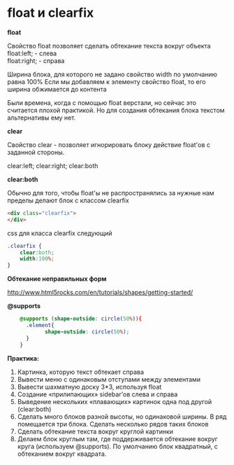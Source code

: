 # float и clearfix

**float**

Свойство float позволяет сделать обтекание текста вокруг объекта
float:left; - слева <BR>
float:right; - справа <BR>

Ширина блока, для которого не задано свойство width по умолчанию равна 100%
Если мы добавляем к элементу свойство float, то его ширина обжимается до контента

Были времена, когда с помощью float верстали, но сейчас это считается плохой практикой. Но для создания обтекания блока текстом альтернативы ему нет.

**clear**

Свойство clear - позволяет игнорировать блоку действие float'ов с заданной стороны.

clear:left;
clear:right;
clear:both

**clear:both**

Обычно для того, чтобы float'ы не распространялись за нужные нам пределы делают блок с классом clearfix

```html
<div class="clearfix">
</div>
```

css для класса clearfix следующий

```css
.clearfix {
    clear:both;
    width:100%;
}
```

**Обтекание неправильных форм**

http://www.html5rocks.com/en/tutorials/shapes/getting-started/

**@supports**

```css
    @supports (shape-outside: circle(50%)){
      .element{
            shape-outside: circle(50%);
      }
    }
```

**Практика:**

1.	Картинка, которую текст обтекает справа
2.	Вывести меню с одинаковым отступами между элементами
3.	Вывести шахматную доску 3*3, используя float
4.	Создание «прилипающих» sidebar’ов слева и справа
5.	Выведение нескольких «плавающих» картинок одна под другой (clear:both)
6.	Сделать много блоков разной высоты, но одинаковой ширины. В ряд помещается три блока. Сделать несколько рядов таких блоков
7.    Сделать обтекание текста вокруг круглой картинки
8.    Делаем блок круглым там, где поддерживается обтекание вокруг круга (используем @supports). По умолчанию блок квадратный, с обтеканием вокруг квадрата. 
